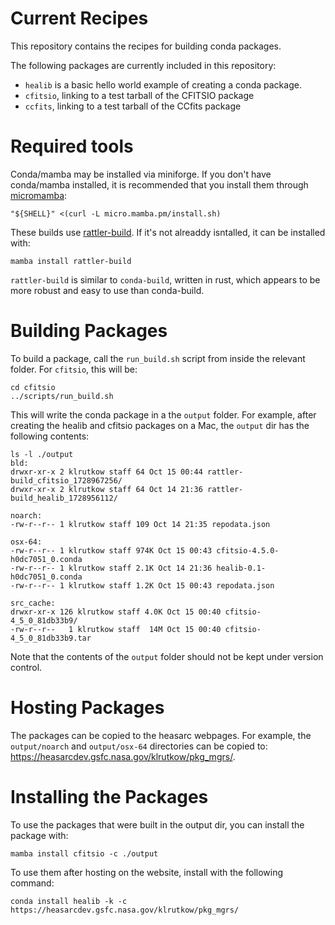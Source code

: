 # Current Recipes

This repository contains the recipes for building conda packages.

The following packages are currently included in this repository:
- `healib` is a basic hello world example of creating a conda package.
- `cfitsio`, linking to a test tarball of the CFITSIO package
- `ccfits`, linking to a test tarball of the CCfits package

# Required tools
Conda/mamba may be installed via miniforge. If you don't have conda/mamba installed, it is recommended that you install them through [micromamba](https://mamba.readthedocs.io/en/latest/installation/micromamba-installation.html): 

```
"${SHELL}" <(curl -L micro.mamba.pm/install.sh)
```

These builds use [rattler-build](https://github.com/prefix-dev/rattler-build/). If it's not alreaddy isntalled, it can be installed with:
```
mamba install rattler-build
```

`rattler-build` is similar to `conda-build`, written in rust, which appears to be more robust and easy to use than conda-build.

# Building Packages

To build a package, call the `run_build.sh` script from inside the relevant folder. For `cfitsio`, this will be:
```
cd cfitsio
../scripts/run_build.sh
```

This will write the conda package in a the `output` folder. For example, after creating the healib and cfitsio packages on a Mac, the `output` dir has the following contents:

```
ls -l ./output
bld:
drwxr-xr-x 2 klrutkow staff 64 Oct 15 00:44 rattler-build_cfitsio_1728967256/
drwxr-xr-x 2 klrutkow staff 64 Oct 14 21:36 rattler-build_healib_1728956112/

noarch:
-rw-r--r-- 1 klrutkow staff 109 Oct 14 21:35 repodata.json

osx-64:
-rw-r--r-- 1 klrutkow staff 974K Oct 15 00:43 cfitsio-4.5.0-h0dc7051_0.conda
-rw-r--r-- 1 klrutkow staff 2.1K Oct 14 21:36 healib-0.1-h0dc7051_0.conda
-rw-r--r-- 1 klrutkow staff 1.2K Oct 15 00:43 repodata.json

src_cache:
drwxr-xr-x 126 klrutkow staff 4.0K Oct 15 00:40 cfitsio-4_5_0_81db33b9/
-rw-r--r--   1 klrutkow staff  14M Oct 15 00:40 cfitsio-4_5_0_81db33b9.tar
```

Note that the contents of the `output` folder should not be kept under version control.

# Hosting Packages

The packages can be copied to the heasarc webpages. For example, the `output/noarch` and `output/osx-64` directories can be copied to: https://heasarcdev.gsfc.nasa.gov/klrutkow/pkg_mgrs/.


# Installing the Packages 

To use the packages that were built in the output dir, you can install the package with:
```
mamba install cfitsio -c ./output
```

To use them after hosting on the website, install with the following command:
```
conda install healib -k -c https://heasarcdev.gsfc.nasa.gov/klrutkow/pkg_mgrs/
```

